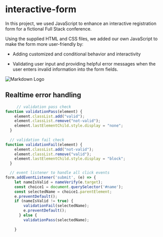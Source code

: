 # interactive-form
In this project, we used JavaScript to enhance an interactive registration form for a fictional Full Stack conference.

Using the supplied HTML and CSS files, we added our own JavaScript to make the form more user-friendly by:

* Adding customized and conditional behavior and interactivity

* Validating user input and providing helpful error messages when the user enters invalid information into the form fields.


![Markdown Logo](https://media.giphy.com/media/onuQC2HMoALNNJP7pW/giphy.gif)

## Realtime error handling

```javascript
     // validation pass check 
function validationPass(element) {
    element.classList.add("valid");
    element.classList.remove("not-valid");
    element.lastElementChild.style.display = "none";
  }
 
  // validation fail check
function validationFail(element) {
    element.classList.add("not-valid");
    element.classList.remove("valid");
    element.lastElementChild.style.display = "block";
  }

  // event listener to handle all click events
form.addEventListener('submit', (e) => {
    let nameIsValid = nameVerify(e.target);
    const choice1 = document.querySelector('#name');
    const selectedName = choice1.parentElement;
    e.preventDefault();
    if (nameIsValid != true) {
        validationFail(selectedName);
        e.preventDefault();
      } else {
        validationPass(selectedName);
   
    }

```
